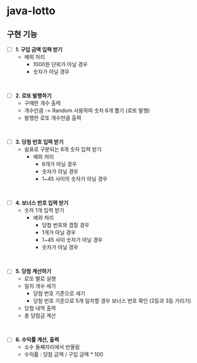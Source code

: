 # java-lotto

## 구현 기능

- [ ] **1. 구입 금액 입력 받기**
  - 예외 처리
    - 1000원 단위가 아닐 경우
    - 숫자가 아닐 경우

<br>

- [ ] **2. 로또 발행하기**
  - 구매한 개수 출력
  - 개수만큼 -> Random 사용하여 숫자 6개 뽑기 (로또 발행)
  - 발행한 로또 개수만큼 출력

<br>

- [ ] **3. 당첨 번호 입력 받기**
  - 쉼표로 구분되는 6개 숫자 입력 받기
    - 예외 처리
      - 6개가 아닐 경우
      - 숫자가 아닐 경우
      - 1~45 사이의 숫자가 아닐 경우

<br>

- [ ] **4. 보너스 번호 입력 받기**
  - 숫자 1개 입력 받기
    - 예외 처리
      - 당첨 번호와 겹칠 경우
      - 1개가 아닐 경우
      - 1~45 사이 숫자가 아닐 경우
      - 숫자가 아닐 경우

<br>

- [ ] **5. 당첨 계산하기**
  - 로또 별로 실행
  - 일치 개수 세기
    - 당첨 번호 기준으로 세기
    - 당첨 번호 기준으로 5개 일치할 경우 보너스 번호 확인 (2등과 3등 가리기)
  - 당첨 내역 출력
  - 총 당첨금 계산

<br>

- [ ] **6. 수익률 계산, 출력**
  - 소수 둘째자리에서 반올림
  - 수익률 : 당첨 금액 / 구입 금액 * 100
